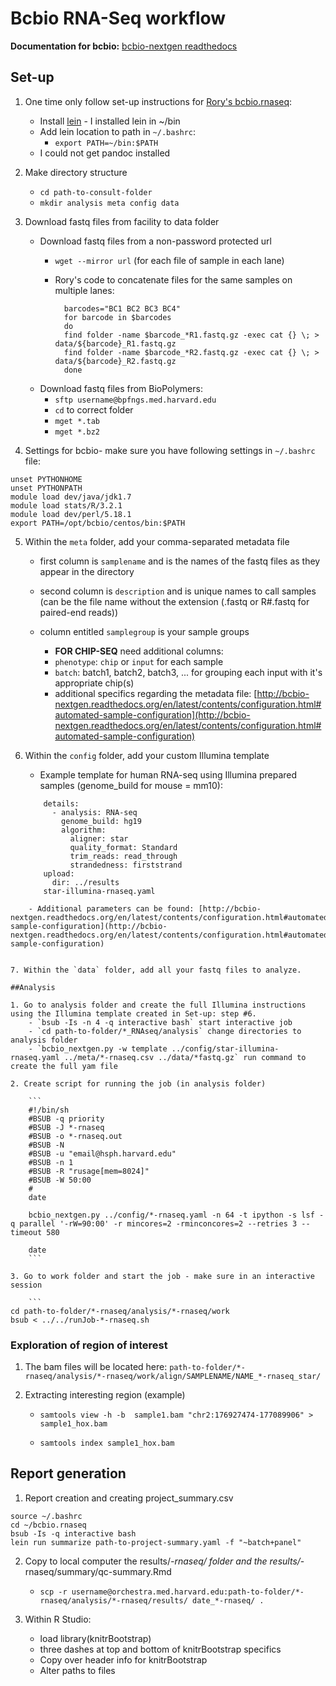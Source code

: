 # Bcbio RNA-Seq workflow
**Documentation for bcbio:** [bcbio-nextgen readthedocs](http://bcbio-nextgen.readthedocs.org/en/latest/contents/pipelines.html#rna-seq)

## Set-up
1. One time only follow set-up instructions for [Rory's bcbio.rnaseq](https://github.com/roryk/bcbio.rnaseq): 
	- Install [lein](https://github.com/technomancy/leiningen) - I installed lein in ~/bin
	- Add lein location to path in `~/.bashrc`:
		- `export PATH=~/bin:$PATH`
	- I could not get pandoc installed
2. Make directory structure 
    - `cd path-to-consult-folder`
    - `mkdir analysis meta config data`
    
3. Download fastq files from facility to data folder
	
	- Download fastq files from a non-password protected url
		- `wget --mirror url` (for each file of sample in each lane)
   	 	- Rory's code to concatenate files for the same samples on multiple lanes: 
    
    			barcodes="BC1 BC2 BC3 BC4"
    			for barcode in $barcodes
    			do
    			find folder -name $barcode_*R1.fastq.gz -exec cat {} \; > data/${barcode}_R1.fastq.gz
    			find folder -name $barcode_*R2.fastq.gz -exec cat {} \; > data/${barcode}_R2.fastq.gz
    			done

   	- Download fastq files from BioPolymers: 
		- `sftp username@bpfngs.med.harvard.edu`
		- `cd` to correct folder
		- `mget *.tab`
		- `mget *.bz2`



4. Settings for bcbio- make sure you have following settings in `~/.bashrc` file:
 
 ```
 unset PYTHONHOME
 unset PYTHONPATH
 module load dev/java/jdk1.7
 module load stats/R/3.2.1
 module load dev/perl/5.18.1
 export PATH=/opt/bcbio/centos/bin:$PATH
 ```
    
5. Within the `meta` folder, add your comma-separated metadata file
	- first column is `samplename` and is the names of the fastq files as they appear in the directory
	- second column is `description` and is unique names to call samples (can be the file name without the extension (.fastq or R#.fastq for paired-end reads))
	- column entitled `samplegroup` is your sample groups

    	- **FOR CHIP-SEQ** need additional columns:
    	- `phenotype`: `chip` or `input` for each sample
    	- `batch`: batch1, batch2, batch3, ... for grouping each input with it's appropriate chip(s)
    	- additional specifics regarding the metadata file: [http://bcbio-nextgen.readthedocs.org/en/latest/contents/configuration.html#automated-sample-configuration](http://bcbio-nextgen.readthedocs.org/en/latest/contents/configuration.html#automated-sample-configuration) 
        
6. Within the `config` folder, add your custom Illumina template
    - Example template for human RNA-seq using Illumina prepared samples (genome_build for mouse = mm10):

	```
        details:
          - analysis: RNA-seq
            genome_build: hg19
            algorithm:
              aligner: star
              quality_format: Standard
              trim_reads: read_through
              strandedness: firststrand 
        upload:
          dir: ../results
        star-illumina-rnaseq.yaml 
```
	- Additional parameters can be found: [http://bcbio-nextgen.readthedocs.org/en/latest/contents/configuration.html#automated-sample-configuration](http://bcbio-nextgen.readthedocs.org/en/latest/contents/configuration.html#automated-sample-configuration) 

 
7. Within the `data` folder, add all your fastq files to analyze.

##Analysis

1. Go to analysis folder and create the full Illumina instructions using the Illumina template created in Set-up: step #6.
    - `bsub -Is -n 4 -q interactive bash` start interactive job
    - `cd path-to-folder/*_RNAseq/analysis` change directories to analysis folder
    - `bcbio_nextgen.py -w template ../config/star-illumina-rnaseq.yaml ../meta/*-rnaseq.csv ../data/*fastq.gz` run command to create the full yam file

2. Create script for running the job (in analysis folder)

	```
	#!/bin/sh
	#BSUB -q priority
	#BSUB -J *-rnaseq
	#BSUB -o *-rnaseq.out
	#BSUB -N
	#BSUB -u "email@hsph.harvard.edu"
	#BSUB -n 1
	#BSUB -R "rusage[mem=8024]"
	#BSUB -W 50:00
	#
	date

	bcbio_nextgen.py ../config/*-rnaseq.yaml -n 64 -t ipython -s lsf -q parallel '-rW=90:00' -r mincores=2 -rminconcores=2 --retries 3 --timeout 580

	date
	```

3. Go to work folder and start the job - make sure in an interactive session 

	```
cd path-to-folder/*-rnaseq/analysis/*-rnaseq/work
bsub < ../../runJob-*-rnaseq.sh
```

### Exploration of region of interest

1. The bam files will be located here: `path-to-folder/*-rnaseq/analysis/*-rnaseq/work/align/SAMPLENAME/NAME_*-rnaseq_star/`

2. Extracting interesting region (example)
	- `samtools view -h -b  sample1.bam "chr2:176927474-177089906" > sample1_hox.bam`

	- `samtools index sample1_hox.bam`

## Report generation
1. Report creation and creating project_summary.csv

```
source ~/.bashrc
cd ~/bcbio.rnaseq
bsub -Is -q interactive bash
lein run summarize path-to-project-summary.yaml -f "~batch+panel"
```
2. Copy to local computer the results/*-rnaseq/ folder and the results/*-rnaseq/summary/qc-summary.Rmd
    - `scp -r username@orchestra.med.harvard.edu:path-to-folder/*-rnaseq/analysis/*-rnaseq/results/
date_*-rnaseq/ .`

3. Within R Studio:
	- load library(knitrBootstrap)
	- three dashes at top and bottom of knitrBootstrap specifics
	- Copy over header info for knitrBootstrap
	- Alter paths to files
